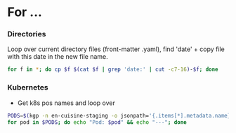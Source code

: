 # For ...

### Directories

Loop over current directory files \(front-matter .yaml\), find 'date' + copy file with this date in the new file name.

```bash
for f in *; do cp $f $(cat $f | grep 'date:' | cut -c7-16)-$f; done
```

### Kubernetes

* Get k8s pos names and loop over

```bash
PODS=$(kgp -n en-cuisine-staging -o jsonpath='{.items[*].metadata.name}')
for pod in $PODS; do echo "Pod: $pod" && echo "---"; done
```



